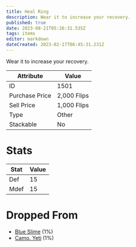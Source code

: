 ```yaml
---
title: Heal Ring
description: Wear it to increase your recovery.
published: true
date: 2023-08-21T05:26:31.535Z
tags: items
editor: markdown
dateCreated: 2023-02-17T06:45:31.231Z
---
```


Wear it to increase your recovery.

|Attribute|Value|
|-|-|
|ID|1501|
|Purchase Price|2,000 Flips|
|Sell Price|1,000 Flips|
|Type|Other|
|Stackable|No|

# Stats
|Stat|Value|
|-|-|
|Def|15|
|Mdef|15|

# Dropped From
 * [Blue Slime](/monsters/blue-slime) (1%)
 * [Camo. Yeti](/monsters/camo-yeti) (1%)
